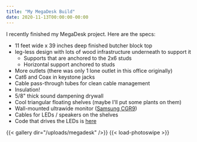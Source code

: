 ```yaml
---
title: "My MegaDesk Build"
date: 2020-11-13T00:00:00-00:00
---
```


I recently finished my MegaDesk project.
Here are the specs:

* 11 feet wide x 39 inches deep finished butcher block top
* leg-less design with lots of wood infrastructure underneath to support it
  * Supports that are anchored to the 2x6 studs
  * Horizontal support anchored to studs
* More outlets (there was only 1 lone outlet in this office originally)
* Cat6 and Coax in keystone jacks
* Cable pass-through tubes for clean cable management
* Insulation!
* 5/8" thick sound dampening drywall
* Cool triangular floating shelves (maybe I'll put some plants on them)
* Wall-mounted ultrawide monitor ([Samsung CGR9](https://www.samsung.com/us/computing/monitors/gaming/49-crg9-dual-qhd-curved-qled-gaming-monitor-lc49rg90ssnxza/))
* Cables for LEDs / speakers on the shelves
* Code that drives the LEDs is [here](https://github.com/solarkennedy/megadesk)

{{< gallery dir="/uploads/megadesk" />}} {{< load-photoswipe >}}
